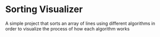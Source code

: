 # Sorting Visualizer

A simple project that sorts an array of lines using different algorithms in order to visualize the process of how each algorithm works